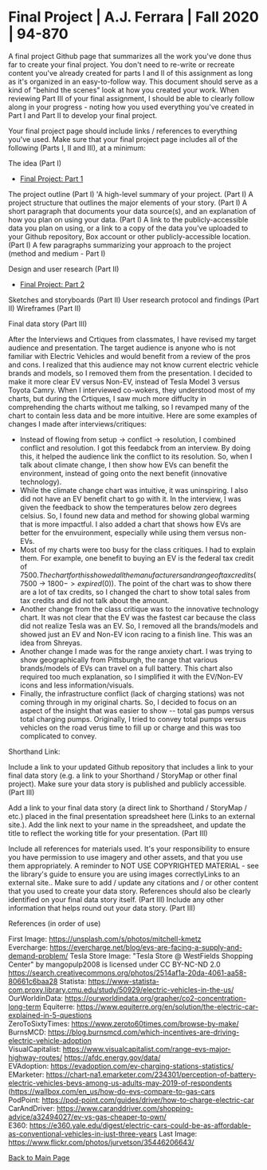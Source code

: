 # Final Project | A.J. Ferrara | Fall 2020 | 94-870


A final project Github page that summarizes all the work you've done thus far to create your final project.  You don't need to re-write or recreate content you've already created for parts I and II of this assignment as long as it's organized in an easy-to-follow way.  This document should serve as a kind of "behind the scenes" look at how you created your work.  When reviewing Part III of your final assignment, I should be able to clearly follow along in your progress - noting how you used everything you've created in Part I and Part II to develop your final project. 

Your final project page should include links / references to everything you've used. Make sure that your final project page includes all of the following (Parts I, II and III), at a minimum: 

The idea (Part I)
* [Final Project: Part 1](/final_project_part1_aferrara.md)

The project outline (Part I)
'A high-level summary of your project.  (Part I)
A project structure that outlines the major elements of your story. (Part I)
A short paragraph that documents your data source(s), and an explanation of how you plan on using your data. (Part I)
A link to the publicly-accessible data you plan on using, or a link to a copy of the data you've uploaded to your Github repository, Box account or other publicly-accessible location. (Part I)
A few paragraphs summarizing your approach to the project (method and medium - Part I)


Design and user research (Part II)
* [Final Project: Part 2](/final_project_part2_aferrara.md)

Sketches and storyboards (Part II)
User research protocol and findings (Part II)
Wireframes (Part II)


Final data story (Part III)

After the Interviews and Crtiques from classmates, I have revised my target audience and presentation.  The target audience is anyone who is not familiar with Electric Vehicles and would benefit from a review of the pros and cons.  I realized that this audience may not know current electric vehicle brands and models, so I removed them from the presentation.  I decided to make it more clear EV versus Non-EV, instead of Tesla Model 3 versus Toyota Camry.  When I interviewed co-wokers, they understood most of my charts, but during the Crtiques, I saw much more diffuclty in comprehending the charts without me talking, so I revamped many of the chart to contain less data and be more intuitive.  Here are some examples of changes I made after interviews/critiques:

* Instead of flowing from setup -> conflict -> resolution, I combined conflict and resolution.  I got this feedabck from an interview.  By doing this, it helped the audience link the conflict to its resolution.  So, when I talk about climate change,  I then show how EVs can benefit the environment, instead of going onto the next benefit (innovative technology).  
* While the climate change chart was intuitive, it was uninspiring.  I also did not have an EV benefit chart to go with it.  In the interview, I was given the feedback to show the temperatures below zero degrees celsius.  So, I found new data and method for showing global warming that is more impactful.  I also added a chart that shows how EVs are better for the envuironment, especially while using them versus non-EVs.
* Most of my charts were too busy for the class critiques.  I had to explain them.  For example, one benefit to buying an EV is the federal tax credit of $7500.  The chart for this showed all the manufacturers and range of tax credits ($7500 -> $1800 -> expired ($0)).  The point of the chart was to show there are a lot of tax credits, so I changed the chart to show total sales from tax credits and did not talk about the amount.
* Another change from the class critique was to the innovative technology chart.  It was not clear that the EV was the fastest car because the class did not realize Tesla was an EV.  So, I removed all the brands/models and showed just an EV and Non-EV icon racing to a finish line.  This was an idea from Shreyas.
* Another change I made was for the range anxiety chart.  I was trying to show geographically from Pittsburgh, the range that various brands/models of EVs can travel on a full battery.  This chart also required too much explanation, so I simplified it with the EV/Non-EV icons and less information/visuals.
* Finally, the infrastructure conflict (lack of charging stations) was not coming through in my original charts.  So, I decided to focus on an aspect of the insight that was easier to show -- total gas pumps versus total charging pumps.  Originally, I tried to convey total pumps versus vehicles on the road verus time to fill up or charge and this was too complicated to convey.





Shorthand Link:  


Include a link to your updated Github repository that includes a link to your final data story (e.g. a link to your Shorthand / StoryMap or other final project).  Make sure your data story is published and publicly accessible. (Part III)

Add a link to your final data story (a direct link to Shorthand / StoryMap / etc.) placed in the final presentation spreadsheet here (Links to an external site.).  Add the link next to your name in the spreadsheet, and update the title to reflect the working title for your presentation.  (Part III)

Include all references for materials used.  It's your responsibility to ensure you have permission to use imagery and other assets, and that you use them appropriately.  A reminder to NOT USE COPYRIGHTED MATERIAL - see the library's guide to ensure you are using images correctlyLinks to an external site..  Make sure to add / update any citations and / or other content that you used to create your data story.  References should also be clearly identified on your final data story itself.  (Part III)
Include any other information that helps round out your data story. (Part III)




References (in order of use)

First Image:  https://unsplash.com/s/photos/mitchell-kmetz  
Evercharge:  https://evercharge.net/blog/evs-are-facing-a-supply-and-demand-problem/
Tesla Store Image:  "Tesla Store @ WestFields Shopping Center" by mangopulp2008 is licensed under CC BY-NC-ND 2.0
https://search.creativecommons.org/photos/2514af1a-20da-4061-aa58-80661c6baa28
Statista:  https://www-statista-com.proxy.library.cmu.edu/study/50929/electric-vehicles-in-the-us/  
OurWorldinData:  https://ourworldindata.org/grapher/co2-concentration-long-term
Equiterre:  https://www.equiterre.org/en/solution/the-electric-car-explained-in-5-questions  
ZeroToSixtyTimes:  https://www.zeroto60times.com/browse-by-make/  
BurnsMCD:  https://blog.burnsmcd.com/which-incentives-are-driving-electric-vehicle-adoption  
VisualCapitalist:  https://www.visualcapitalist.com/range-evs-major-highway-routes/ https://afdc.energy.gov/data/  
EVAdoption:  https://evadoption.com/ev-charging-stations-statistics/  
EMarketer:  https://chart-na1.emarketer.com/234301/perception-of-battery-electric-vehicles-bevs-among-us-adults-may-2019-of-respondents (https://wallbox.com/en_us/how-do-evs-compare-to-gas-cars  
PodPoint:  https://pod-point.com/guides/driver/how-to-charge-electric-car  
CarAndDriver:  https://www.caranddriver.com/shopping-advice/a32494027/ev-vs-gas-cheaper-to-own/  
E360:  https://e360.yale.edu/digest/electric-cars-could-be-as-affordable-as-conventional-vehicles-in-just-three-years
Last Image:   https://www.flickr.com/photos/jurvetson/35446206643/


[Back to Main Page](https://ajferrara.github.io/Telling.Stories.with.Data/)
